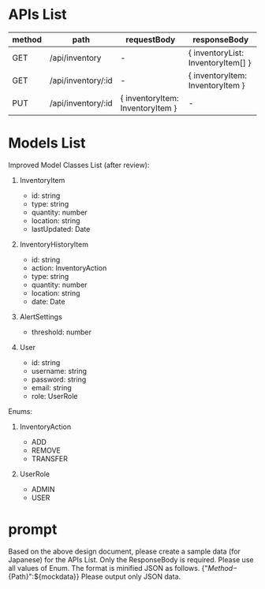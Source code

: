 # APIs List
| method | path | requestBody | responseBody |
| - | - | - | - |
| GET | /api/inventory | - | { inventoryList: InventoryItem[] } |
| GET | /api/inventory/:id | - | { inventoryItem: InventoryItem } |
| PUT | /api/inventory/:id | { inventoryItem: InventoryItem } | - |

# Models List
Improved Model Classes List (after review):

1. InventoryItem
   - id: string
   - type: string
   - quantity: number
   - location: string
   - lastUpdated: Date

2. InventoryHistoryItem
   - id: string
   - action: InventoryAction
   - type: string
   - quantity: number
   - location: string
   - date: Date

3. AlertSettings
   - threshold: number

4. User
   - id: string
   - username: string
   - password: string
   - email: string
   - role: UserRole

Enums:
1. InventoryAction
   - ADD
   - REMOVE
   - TRANSFER

2. UserRole
   - ADMIN
   - USER

# prompt
Based on the above design document, please create a sample data (for Japanese) for the APIs List.
Only the ResponseBody is required.
Please use all values of Enum.
The format is minified JSON as follows.
{"${Method}-${Path}":${mockdata}}
Please output only JSON data.
